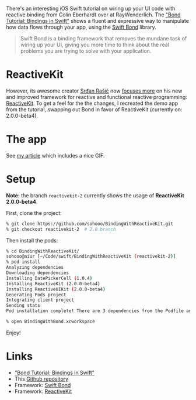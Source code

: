 
There's an interesting iOS Swift tutorial on wiring up your UI code with reactive binding from Colin Eberhardt over at RayWenderlich. The ["Bond Tutorial: Bindings in Swift"](https://www.raywenderlich.com/123108/bond-tutorial) shows a fluent and expressive way to manipulate how data flows through your app, using the [Swift Bond](https://github.com/SwiftBond/Bond) library.

> Swift Bond is a binding framework that removes the mundane task of wiring up your UI, giving you more time to think about the real problems you are trying to solve with your application.

# ReactiveKit

However, its awesome creator [Srđan Rašić](https://github.com/srdanrasic) now [focuses more](https://github.com/SwiftBond/Bond/issues/200) on his new and improved framework for reactive and functional reactive programming: [ReactiveKit](https://github.com/ReactiveKit/ReactiveKit). To get a feel for the the changes, I recreated the demo app from the tutorial, swapping out Bond in favor of ReactiveKit (currently on: 2.0.0-beta4).

# The app

See [my article](http://txt.intothespirit.com/articles/binding-with-reactivekit/) which includes a nice GIF.

# Setup

__Note:__ the branch `reactivekit-2` currently shows the usage of __ReactiveKit 2.0.0-beta4__.

First, clone the project:

```bash
% git clone https://github.com/sohooo/BindingWithReactiveKit.git
% git checkout reactivekit-2  # 2.0 branch
```

Then install the pods:
```bash
% cd BindingWithReactiveKit/
sohooo@aiur [~/Code/swift/BindingWithReactiveKit (reactivekit-2)]
% pod install
Analyzing dependencies
Downloading dependencies
Installing DatePickerCell (1.0.4)
Installing ReactiveKit (2.0.0-beta4)
Installing ReactiveUIKit (2.0.0-beta4)
Generating Pods project
Integrating client project
Sending stats
Pod installation complete! There are 3 dependencies from the Podfile and 3 total pods installed.

% open BindingWithBond.xcworkspace
```

Enjoy!


# Links

- ["Bond Tutorial: Bindings in Swift"](https://www.raywenderlich.com/123108/bond-tutorial)
- This [Github repository](https://github.com/sohooo/BindingWithReactiveKit)
- Framework: [Swift Bond](https://github.com/SwiftBond/Bond)
- Framework: [ReactiveKit](https://github.com/ReactiveKit/ReactiveKit)
